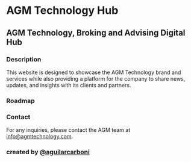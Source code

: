 # AGM Technology Hub

## AGM Technology, Broking and Advising Digital Hub

### Description 

This website is designed to showcase the AGM Technology brand and services while also providing a platform for the company to share news, updates, and insights with its clients and partners.

### Roadmap

### Contact
For any inquiries, please contact the AGM team at [info@agmtechnology.com](mailto:info@agmtechnology.com).

### created by [@aguilarcarboni](https://github.com/aguilarcarboni/)
